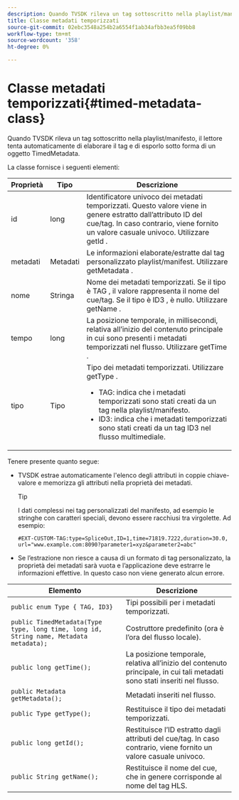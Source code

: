 ```yaml
---
description: Quando TVSDK rileva un tag sottoscritto nella playlist/manifesto, il lettore tenta automaticamente di elaborare il tag e di esporlo sotto forma di un oggetto TimedMetadata.
title: Classe metadati temporizzati
source-git-commit: 02ebc3548a254b2a6554f1ab34afbb3ea5f09bb8
workflow-type: tm+mt
source-wordcount: '358'
ht-degree: 0%

---
```


# Classe metadati temporizzati{#timed-metadata-class}

Quando TVSDK rileva un tag sottoscritto nella playlist/manifesto, il lettore tenta automaticamente di elaborare il tag e di esporlo sotto forma di un oggetto TimedMetadata.

La classe fornisce i seguenti elementi:

<table id="table_FFC56AC5B1E04DA99C9309C0223ABA90"> 
 <thead> 
  <tr> 
   <th colname="col1" class="entry"> Proprietà </th> 
   <th colname="col02" class="entry"> Tipo </th> 
   <th colname="col2" class="entry"> Descrizione </th> 
  </tr> 
 </thead>
 <tbody> 
  <tr> 
   <td colname="col1"> <span class="codeph"> id </span> </td> 
   <td colname="col02"> long </td> 
   <td colname="col2"> Identificatore univoco dei metadati temporizzati. Questo valore viene in genere estratto dall’attributo ID del cue/tag. In caso contrario, viene fornito un valore casuale univoco. Utilizzare <span class="codeph"> getId </span>. </td> 
  </tr> 
  <tr> 
   <td colname="col1"> <span class="codeph"> metadati </span> </td> 
   <td colname="col02"> Metadati </td> 
   <td colname="col2"> Le informazioni elaborate/estratte dal tag personalizzato playlist/manifest. Utilizzare <span class="codeph"> getMetadata </span>. </td> 
  </tr> 
  <tr> 
   <td colname="col1"> <span class="codeph"> nome </span> </td> 
   <td colname="col02"> Stringa </td> 
   <td colname="col2"> Nome dei metadati temporizzati. Se il tipo è <span class="codeph"> TAG </span>, il valore rappresenta il nome del cue/tag. Se il tipo è <span class="codeph"> ID3 </span>, è nullo. Utilizzare <span class="codeph"> getName </span>. </td> 
  </tr> 
  <tr> 
   <td colname="col1"> <span class="codeph"> tempo </span> </td> 
   <td colname="col02"> long </td> 
   <td colname="col2"> La posizione temporale, in millisecondi, relativa all’inizio del contenuto principale in cui sono presenti i metadati temporizzati nel flusso. Utilizzare <span class="codeph"> getTime </span>. </td> 
  </tr> 
  <tr> 
   <td colname="col1"> <span class="codeph"> tipo </span> </td> 
   <td colname="col02"> Tipo </td> 
   <td colname="col2"> Tipo dei metadati temporizzati. Utilizzare <span class="codeph"> getType </span>. 
    <ul id="ul_70FBFB33E9F846D8B38592560CCE9560"> 
     <li id="li_739D30561BFB4D9B97DF212E4880BA2C">TAG: indica che i metadati temporizzati sono stati creati da un tag nella playlist/manifesto. </li> 
     <li id="li_E785E1DEF1CC4D9DBE7764E5D05EFAFC">ID3: indica che i metadati temporizzati sono stati creati da un tag ID3 nel flusso multimediale. </li> 
    </ul> </td> 
  </tr> 
 </tbody> 
</table>

<!--<a id="section_737CC47997F74F80A3C5C6171ADE120E"></a>-->

Tenere presente quanto segue:

* TVSDK estrae automaticamente l&#39;elenco degli attributi in coppie chiave-valore e memorizza gli attributi nella proprietà dei metadati.

  >[!TIP]
  >
  >I dati complessi nei tag personalizzati del manifesto, ad esempio le stringhe con caratteri speciali, devono essere racchiusi tra virgolette. Ad esempio:
  >
  >```
  >#EXT-CUSTOM-TAG:type=SpliceOut,ID=1,time=71819.7222,duration=30.0, 
  >url="www.example.com:8090?parameter1=xyz&parameter2=abc"
  >```
  >

* Se l’estrazione non riesce a causa di un formato di tag personalizzato, la proprietà dei metadati sarà vuota e l’applicazione deve estrarre le informazioni effettive. In questo caso non viene generato alcun errore.

| Elemento | Descrizione |
|---|---|
| `public enum Type { TAG, ID3}` | Tipi possibili per i metadati temporizzati. |
| `public TimedMetadata(Type type, long time, long id, String name, Metadata metadata);` | Costruttore predefinito (ora è l’ora del flusso locale). |
| `public long getTime();` | La posizione temporale, relativa all’inizio del contenuto principale, in cui tali metadati sono stati inseriti nel flusso. |
| `public Metadata getMetadata();` | Metadati inseriti nel flusso. |
| `public Type getType();` | Restituisce il tipo dei metadati temporizzati. |
| `public long getId();` | Restituisce l’ID estratto dagli attributi del cue/tag. In caso contrario, viene fornito un valore casuale univoco. |
| `public String getName();` | Restituisce il nome del cue, che in genere corrisponde al nome del tag HLS. |
